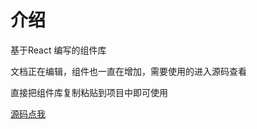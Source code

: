 # 介绍

基于React 编写的组件库

文档正在编辑，组件也一直在增加，需要使用的进入源码查看

直接把组件库复制粘贴到项目中即可使用

[源码点我](https://github.com/web-liuyang/l-react-ui)

